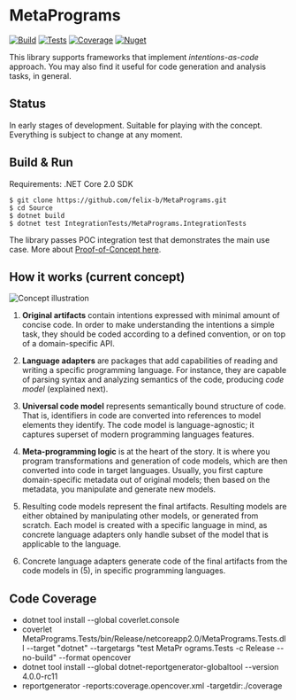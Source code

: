 # MetaPrograms

[![Build](https://img.shields.io/appveyor/ci/felix-b/metaprograms/master.svg)](https://ci.appveyor.com/project/felix-b/metaprograms)
[![Tests](https://img.shields.io/appveyor/tests/felix-b/metaprograms/master.svg)](https://ci.appveyor.com/project/felix-b/metaprograms)
[![Coverage](https://img.shields.io/codecov/c/github/nwheels-io/metaprograms/master.svg)](https://codecov.io/gh/nwheels-io/MetaPrograms)
[![Nuget](https://img.shields.io/nuget/vpre/MetaPrograms.svg)](http://www.nuget.org/packages/MetaPrograms/)

This library supports frameworks that implement _intentions-as-code_ approach. You may also find it useful for code generation and analysis tasks, in general.

## Status

In early stages of development. Suitable for playing with the concept. Everything is subject to change at any moment.  

## Build & Run

Requirements: .NET Core 2.0 SDK

```
$ git clone https://github.com/felix-b/MetaPrograms.git
$ cd Source
$ dotnet build
$ dotnet test IntegrationTests/MetaPrograms.IntegrationTests
```

The library passes POC integration test that demonstrates the main use case. More about [Proof-of-Concept here](Docs/poc.md).

## How it works (current concept)

![Concept illustration](Docs/concept-flow.png)

1. **Original artifacts** contain intentions expressed with minimal amount of concise code. In order to make understanding the intentions a simple task, they should be coded according to a defined convention, or on top of a domain-specific API.

1. **Language adapters** are packages that add capabilities of reading and writing a specific programming language. For instance, they are capable of parsing syntax and analyzing semantics of the code, producing _code model_ (explained next). 

1. **Universal code model** represents semantically bound structure of code. That is, identifiers in code are converted into references to model elements they identify. The code model is language-agnostic; it captures superset of modern programming languages features. 

1. **Meta-programming logic** is at the heart of the story. It is where you program transformations and generation of code models, which are then converted into code in target languages. Usually, you first capture domain-specific metadata out of original models; then based on the metadata, you manipulate and generate new models.

1. Resulting code models represent the final artifacts. Resulting models are either obtained by manipulating other models, or generated from scratch. Each model is created with a specific language in mind, as concrete language adapters only handle subset of the model that is applicable to the language.

1. Concrete language adapters generate code of the final artifacts from the code models in (5), in specific programming languages.

## Code Coverage

- dotnet tool install --global coverlet.console
- coverlet MetaPrograms.Tests/bin/Release/netcoreapp2.0/MetaPrograms.Tests.dll --target "dotnet" --targetargs "test MetaPr
ograms.Tests -c Release --no-build" --format opencover
- dotnet tool install --global dotnet-reportgenerator-globaltool --version 4.0.0-rc11
- reportgenerator -reports:coverage.opencover.xml -targetdir:./coverage
